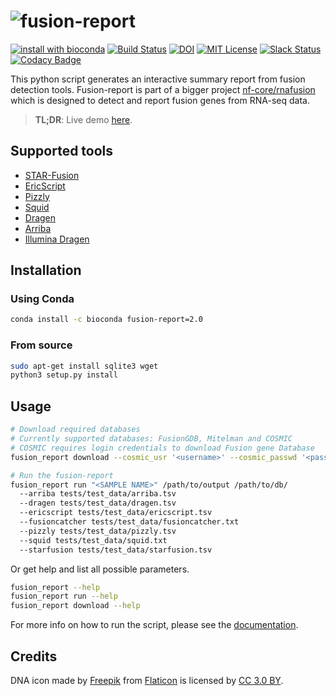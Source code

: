 # ![fusion-report](https://raw.githubusercontent.com/matq007/fusion-report/master/fusion_report/templates/assets/img/fusion-report.png)

[![install with bioconda](https://img.shields.io/badge/install%20with-bioconda-brightgreen.svg?style=flat)](http://bioconda.github.io/recipes/fusion-report/README.html)
[![Build Status](https://travis-ci.org/matq007/fusion-report.svg?branch=master)](https://travis-ci.org/matq007/fusion-report)
[![DOI](https://zenodo.org/badge/173453958.svg)](https://zenodo.org/badge/latestdoi/173453958)
[![MIT License](https://img.shields.io/github/license/matq007/fusion-report.svg)](https://github.com/matq007/fusion-report/blob/master/LICENSE)
[![Slack Status](https://img.shields.io/badge/slack-join-brightgreen)](https://nf-co.re/join/slack)
[![Codacy Badge](https://api.codacy.com/project/badge/Grade/932dff8661394cc28448af7b22748bb5)](https://app.codacy.com/app/mproksik/fusion-report?utm_source=github.com&utm_medium=referral&utm_content=matq007/fusion-report&utm_campaign=Badge_Grade_Dashboard)

This python script generates an interactive summary report from fusion detection tools. Fusion-report is part of a bigger project [nf-core/rnafusion](https://github.com/nf-core/rnafusion) which is designed to detect and report fusion genes from RNA-seq data.

> **TL;DR**: Live demo [here](https://matq007.github.io/fusion-report/example).

## Supported tools

* [STAR-Fusion](https://github.com/STAR-Fusion/STAR-Fusion)
* [EricScript](https://sites.google.com/site/bioericscript/)
* [Pizzly](https://github.com/pmelsted/pizzly)
* [Squid](https://github.com/Kingsford-Group/squid)
* [Dragen](https://emea.illumina.com/products/by-type/informatics-products/dragen-bio-it-platform.html)
* [Arriba](https://github.com/suhrig/arriba)
* [Illumina Dragen](https://emea.illumina.com/products/by-type/informatics-products/dragen-bio-it-platform.html)

## Installation

### Using Conda

```bash
conda install -c bioconda fusion-report=2.0
```

### From source

```bash
sudo apt-get install sqlite3 wget
python3 setup.py install
```

## Usage

```bash
# Download required databases
# Currently supported databases: FusionGDB, Mitelman and COSMIC
# COSMIC requires login credentials to download Fusion gene Database
fusion_report download --cosmic_usr '<username>' --cosmic_passwd '<password>' /path/to/db/

# Run the fusion-report
fusion_report run "<SAMPLE NAME>" /path/to/output /path/to/db/
  --arriba tests/test_data/arriba.tsv
  --dragen tests/test_data/dragen.tsv
  --ericscript tests/test_data/ericscript.tsv
  --fusioncatcher tests/test_data/fusioncatcher.txt
  --pizzly tests/test_data/pizzly.tsv
  --squid tests/test_data/squid.txt
  --starfusion tests/test_data/starfusion.tsv
```

Or get help and list all possible parameters.

```bash
fusion_report --help
fusion_report run --help
fusion_report download --help
```

For more info on how to run the script, please see the [documentation](https://matq007.github.io/fusion-report/).

## Credits

DNA icon made by [Freepik](https://www.freepik.com) from [Flaticon](https://www.flaticon.com) is licensed by [CC 3.0 BY](http://creativecommons.org/licenses/by/3.0/).